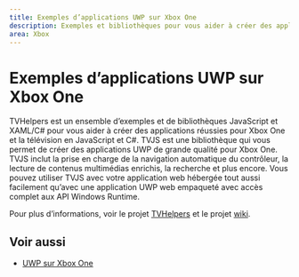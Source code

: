 ```yaml
---
title: Exemples d’applications UWP sur Xbox One
description: Exemples et bibliothèques pour vous aider à créer des applications réussies pour Xbox One et la télévision.
area: Xbox
---
```


# Exemples d’applications UWP sur Xbox One

TVHelpers est un ensemble d’exemples et de bibliothèques JavaScript et XAML/C# pour vous aider à créer des applications réussies pour Xbox One et la télévision en JavaScript et C#. TVJS est une bibliothèque qui vous permet de créer des applications UWP de grande qualité pour Xbox One. TVJS inclut la prise en charge de la navigation automatique du contrôleur, la lecture de contenus multimédias enrichis, la recherche et plus encore. Vous pouvez utiliser TVJS avec votre application web hébergée tout aussi facilement qu’avec une application UWP web empaqueté avec accès complet aux API Windows Runtime.
  
Pour plus d’informations, voir le projet [TVHelpers](https://github.com/Microsoft/TVHelpers) et le projet [wiki](https://github.com/Microsoft/TVHelpers/wiki).

## Voir aussi

- [UWP sur Xbox One](index.md)


<!--HONumber=Mar16_HO5-->


